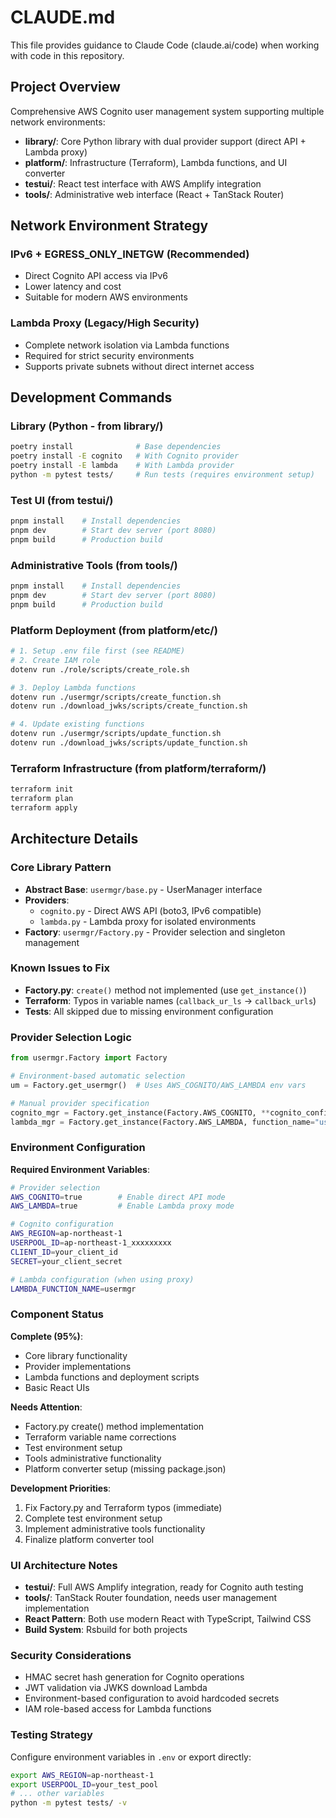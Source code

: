 # CLAUDE.md

This file provides guidance to Claude Code (claude.ai/code) when working with code in this repository.

## Project Overview

Comprehensive AWS Cognito user management system supporting multiple network environments:

- **library/**: Core Python library with dual provider support (direct API + Lambda proxy)
- **platform/**: Infrastructure (Terraform), Lambda functions, and UI converter
- **testui/**: React test interface with AWS Amplify integration
- **tools/**: Administrative web interface (React + TanStack Router)

## Network Environment Strategy

### IPv6 + EGRESS_ONLY_INETGW (Recommended)
- Direct Cognito API access via IPv6
- Lower latency and cost
- Suitable for modern AWS environments

### Lambda Proxy (Legacy/High Security)
- Complete network isolation via Lambda functions
- Required for strict security environments
- Supports private subnets without direct internet access

## Development Commands

### Library (Python - from library/)
```bash
poetry install              # Base dependencies
poetry install -E cognito   # With Cognito provider  
poetry install -E lambda    # With Lambda provider
python -m pytest tests/     # Run tests (requires environment setup)
```

### Test UI (from testui/)
```bash
pnpm install    # Install dependencies
pnpm dev        # Start dev server (port 8080)
pnpm build      # Production build
```

### Administrative Tools (from tools/)
```bash
pnpm install    # Install dependencies
pnpm dev        # Start dev server (port 8080) 
pnpm build      # Production build
```

### Platform Deployment (from platform/etc/)
```bash
# 1. Setup .env file first (see README)
# 2. Create IAM role
dotenv run ./role/scripts/create_role.sh

# 3. Deploy Lambda functions
dotenv run ./usermgr/scripts/create_function.sh
dotenv run ./download_jwks/scripts/create_function.sh

# 4. Update existing functions
dotenv run ./usermgr/scripts/update_function.sh
dotenv run ./download_jwks/scripts/update_function.sh
```

### Terraform Infrastructure (from platform/terraform/)
```bash
terraform init
terraform plan
terraform apply
```

## Architecture Details

### Core Library Pattern
- **Abstract Base**: `usermgr/base.py` - UserManager interface
- **Providers**: 
  - `cognito.py` - Direct AWS API (boto3, IPv6 compatible)
  - `lambda.py` - Lambda proxy for isolated environments
- **Factory**: `usermgr/Factory.py` - Provider selection and singleton management

### Known Issues to Fix
- **Factory.py**: `create()` method not implemented (use `get_instance()`)
- **Terraform**: Typos in variable names (`callback_ur_ls` → `callback_urls`)
- **Tests**: All skipped due to missing environment configuration

### Provider Selection Logic
```python
from usermgr.Factory import Factory

# Environment-based automatic selection
um = Factory.get_usermgr()  # Uses AWS_COGNITO/AWS_LAMBDA env vars

# Manual provider specification
cognito_mgr = Factory.get_instance(Factory.AWS_COGNITO, **cognito_config)
lambda_mgr = Factory.get_instance(Factory.AWS_LAMBDA, function_name="usermgr")
```

### Environment Configuration

**Required Environment Variables**:
```bash
# Provider selection
AWS_COGNITO=true        # Enable direct API mode
AWS_LAMBDA=true         # Enable Lambda proxy mode

# Cognito configuration
AWS_REGION=ap-northeast-1
USERPOOL_ID=ap-northeast-1_xxxxxxxxx
CLIENT_ID=your_client_id
SECRET=your_client_secret

# Lambda configuration (when using proxy)
LAMBDA_FUNCTION_NAME=usermgr
```

### Component Status

**Complete (95%)**:
- Core library functionality
- Provider implementations  
- Lambda functions and deployment scripts
- Basic React UIs

**Needs Attention**:
- Factory.py create() method implementation
- Terraform variable name corrections
- Test environment setup
- Tools administrative functionality
- Platform converter setup (missing package.json)

**Development Priorities**:
1. Fix Factory.py and Terraform typos (immediate)
2. Complete test environment setup
3. Implement administrative tools functionality
4. Finalize platform converter tool

### UI Architecture Notes
- **testui/**: Full AWS Amplify integration, ready for Cognito auth testing
- **tools/**: TanStack Router foundation, needs user management implementation
- **React Pattern**: Both use modern React with TypeScript, Tailwind CSS
- **Build System**: Rsbuild for both projects

### Security Considerations
- HMAC secret hash generation for Cognito operations
- JWT validation via JWKS download Lambda
- Environment-based configuration to avoid hardcoded secrets
- IAM role-based access for Lambda functions

### Testing Strategy
Configure environment variables in `.env` or export directly:
```bash
export AWS_REGION=ap-northeast-1
export USERPOOL_ID=your_test_pool
# ... other variables
python -m pytest tests/ -v
```